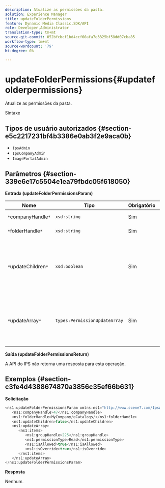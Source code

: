```yaml
---
description: Atualize as permissões da pasta.
solution: Experience Manager
title: updateFolderPermissions
feature: Dynamic Media Classic,SDK/API
role: Developer,Administrator
translation-type: tm+mt
source-git-commit: 052bfcbcf1bd4ccf60afa7e3325bf58dd07cba85
workflow-type: tm+mt
source-wordcount: '79'
ht-degree: 0%

---
```



# updateFolderPermissions{#updatefolderpermissions}

Atualize as permissões da pasta.

Sintaxe

## Tipos de usuário autorizados {#section-e5c2217231bf4b3386e0ab3f2e9aca0b}

* `IpsAdmin`
* `IpsCompanyAdmin`
* `ImagePortalAdmin`

## Parâmetros {#section-339e6e17c5504e1ea79fbdc05f618050}

**Entrada (updateFolderPermissionsParam)**

| Nome | Tipo | Obrigatório | Descrição |
|---|---|---|---|
| `*`companyHandle`*` | `xsd:string` | Sim | Manuseio da empresa. |
| `*`folderHandle`*` | `xsd:string` | Sim | Identificador de pasta. |
| `*`updateChildren`*` | `xsd:boolean` | Sim | Determina se deseja atualizar filhos com permissões definidas para a pasta de nível superior. |
| `*`updateArray`*` | `types:PermissionUpdateArray` | Sim | A matriz de atualizações de permissão que você deseja aplicar à pasta. |

**Saída (updateFolderPermissionsReturn)**

A API do IPS não retorna uma resposta para esta operação.

## Exemplos {#section-c3fe4d4388674870a3856c35ef66b631}

**Solicitação**

```java
<ns1:updateFolderPermissionsParam xmlns:ns1="http://www.scene7.com/IpsApi/xsd">
   <ns1:companyHandle>47</ns1:companyHandle>
   <ns1:folderHandle>MyCompany/eCatalogs/</ns1:folderHandle>
   <ns1:updateChildren>false</ns1:updateChildren>
   <ns1:updateArray>
      <ns1:items>
         <ns1:groupHandle>225</ns1:groupHandle>
         <ns1:permissionType>Read</ns1:permissionType>
         <ns1:isAllowed>true</ns1:isAllowed>
         <ns1:isOverride>true</ns1:isOverride>
      </ns1:items>
   </ns1:updateArray>
</ns1:updateFolderPermissionsParam>
```

**Resposta**

Nenhum.
